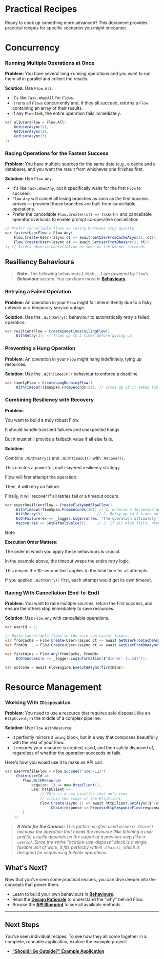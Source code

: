 # Practical Recipes

Ready to cook up something more advanced? This document provides practical recipes for specific scenarios you might encounter.

# Concurrency

### Running Multiple Operations at Once

**Problem:** You have several long-running operations and you want to run them all in parallel and collect the results.

**Solution:** Use `Flow.All`. 
* It's like `Task.WhenAll` for `Flows`. 
* It runs all `Flows` concurrently and, if they all succeed, returns a `Flow` containing an array of their results. 
* If any `Flow` fails, the entire operation fails immediately.

```csharp
var allUsersFlow = Flow.All(
    GetUserAsync(1),
    GetUserAsync(2),
    GetUserAsync(3)
);
```

### Racing Operations for the Fastest Success

**Problem:** You have multiple sources for the same data (e.g., a cache and a database), and you want the result from whichever one finishes first.

**Solution:** Use `Flow.Any`.
* It's like `Task.WhenAny`, but it specifically waits for the first `Flow` to succeed.
* `Flow.Any` will cancel all losing branches as soon as the first success arrives — provided those branches are built from cancellable operations.
* Prefer the cancellable `Flow.Create((ct) => Task<T>)` and cancellable operator overloads to enable prompt co‑operative cancellation.

```csharp
// Prefer cancellable flows so losing branches stop quickly.
var fastestUserFlow = Flow.Any(
    Flow.Create<User>(async ct => await GetUserFromCacheAsync(1, ct)),
    Flow.Create<User>(async ct => await GetUserFromDbAsync(1, ct))
); // losers observe cancellation as soon as the winner succeeds
```

## Resiliency Behaviours

> **Note:** The following behaviours (`.With...`) are powered by `Flow`'s **Behaviour** system. You can learn more in **[Behaviours](./behaviours.md)**.

### Retrying a Failed Operation

**Problem:** An operation in your `Flow` might fail intermittently due to a flaky network or a temporary service outage.

**Solution:** Use the `.WithRetry()` behaviour to automatically retry a failed operation.

```csharp
var resilientFlow = CreateSometimesFailingFlow()
    .WithRetry(3); // Tries up to 3 times before giving up
```

### Preventing a Hung Operation

**Problem:** An operation in your `Flow` might hang indefinitely, tying up resources.

**Solution:** Use the `.WithTimeout()` behaviour to enforce a deadline.

```csharp
var timelyFlow = CreateLongRunningFlow()
    .WithTimeout(TimeSpan.FromSeconds(5)); // Gives up if it takes too long
```

### Combining Resiliency with Recovery

**Problem:**

You want to build a truly robust Flow.

It should handle transient failures and unexpected hangs.

But it must still provide a fallback value if all else fails.

**Solution:**

Combine `.WithRetry()` and `.WithTimeout()` with `.Recover()`.

This creates a powerful, multi-layered resiliency strategy.

Flow will first attempt the operation.

Then, it will retry on failure.

Finally, it will recover if all retries fail or a timeout occurs.

```csharp
var superResilientFlow = CreateFlakyAndSlowFlow()
    .WithTimeout(TimeSpan.FromSeconds(10)) // 1. Enforce a 10-second deadline.
    .WithRetry(3)                         // 2. Retry up to 3 times on failure.
    .DoOnFailure(ex => _logger.LogError(ex, "The operation ultimately failed."))
    .Recover(ex => GetDefaultValue());    // 3. If all else fails, recover.
```

> [!NOTE]
> 
> **Execution Order Matters:**
>
> The order in which you apply these behaviours is crucial.
>
> In the example above, the timeout wraps the entire retry logic.
>
> This means the 10-second limit applies to the total time for all attempts.
>
> If you applied `.WithRetry()` first, each attempt would get its own timeout.

### Racing With Cancellation (End‑to‑End)

**Problem:** You want to race multiple sources, return the first success, and ensure the others stop immediately to save resources.

**Solution:** Use `Flow.Any` with cancellable operations.

```csharp
var userId = 1;

// Build cancellable flows so the race can cancel losers.
var fromCache = Flow.Create<User>(async ct => await GetUserFromCacheAsync(userId, ct));
var fromDb    = Flow.Create<User>(async ct => await GetUserFromDbAsync(userId, ct));

var firstWins = Flow.Any(fromCache, fromDb)
    .DoOnSuccess(u => _logger.LogInformation($"Winner: {u.Id}"));

var outcome = await FlowEngine.ExecuteAsync(firstWins);
```

# Resource Management

### Working With `IDisposable`s

**Problem:** You need to use a resource that requires safe disposal, like an `HttpClient`, in the middle of a complex pipeline.

**Solution:** Use `Flow.WithResource`. 
*  It perfectly mirrors a `using` block, but in a way that composes beautifully with the rest of your Flow.
* It ensures your resource is created, used, and then safely disposed of, regardless of whether the operation succeeds or fails.

Here's how you would use it to make an API call:

```csharp
var userProfileFlow = Flow.Succeed("user-123")
    .Chain(userId =>
        Flow.WithResource(
            acquire: () => new HttpClient(),
            use: httpClient =>
                // This is a new pipeline that only runs
                // within the scope of the HttpClient.
                Flow.Create(async () => await httpClient.GetAsync($"/users/{userId}"))
                    .Chain(response => ProcessHttpResponseFlow(response))
        )
    );
```

> _**A Note for the Curious:** This pattern is often used inside a `.Chain()` because the operation that needs the resource (like fetching a user profile) usually depends on the output of a previous step (like a `userId`).
> Since the entire "acquire-use-dispose" block is a single, failable unit of work, it fits perfectly within `.Chain()`, which is designed for sequencing failable operations._

## What's Next?

Now that you've seen some practical recipes, you can dive deeper into the concepts that power them.

*   Learn to build your own behaviours in **[Behaviours](./behaviours.md)**.
*   Read the **[Design Rationale](./design-rationale.md)** to understand the "why" behind Flow.
*   Browse the **[API Blueprint](./ApiBlueprint.cs)** to see all available methods.

---

## Next Steps

You've seen individual recipes. To see how they all come together in a complete, runnable application, explore the example project:

*   **["Should I Go Outside?" Example Application](./../examples/ShouldIGoOutside)**